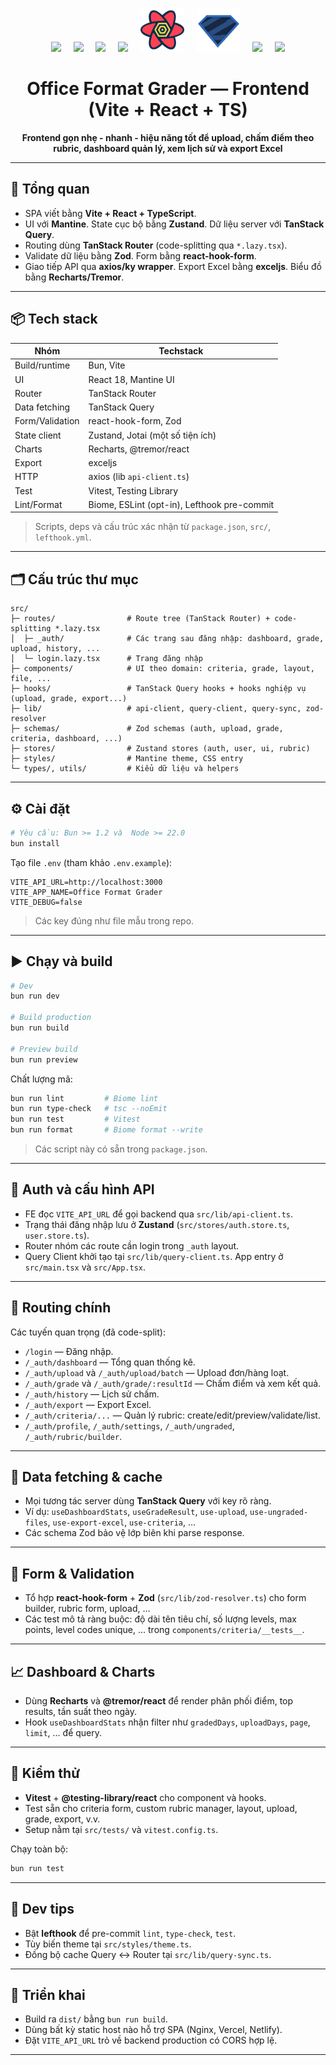 <p align="center">
  <img src="https://bun.sh/logo.svg" height="70" />
  &nbsp;&nbsp;&nbsp;
  <img src="https://vitejs.dev/logo.svg" height="70" />
  &nbsp;&nbsp;&nbsp;
  <img src="https://upload.wikimedia.org/wikipedia/commons/a/a7/React-icon.svg" height="70" />
  &nbsp;&nbsp;&nbsp;
  <img src="https://tanstack.com/images/logos/logo-color-100.png" height="70" />
  &nbsp;&nbsp;&nbsp;
  <img src="https://raw.githubusercontent.com/TanStack/query/main/media/emblem-light.svg" height="70" />
  &nbsp;&nbsp;&nbsp;
  <img src="https://raw.githubusercontent.com/colinhacks/zod/master/logo.svg" height="70" />
  &nbsp;&nbsp;&nbsp;
  <img src="https://mantine.dev/favicon.svg" height="70" />
  &nbsp;&nbsp;&nbsp;
  <img src="https://github.com/user-attachments/assets/35943980-4a94-4f31-a5ef-041aaecf279c" height="90" /> 
</p>

<h1 align="center">
  Office Format Grader — Frontend (Vite + React + TS)
</h1>

<p align="center"><strong>Frontend gọn nhẹ - nhanh - hiệu năng tốt để upload, chấm điểm theo rubric, dashboard quản lý, xem lịch sử và export Excel</strong></p>

---

## 🔎 Tổng quan

- SPA viết bằng **Vite + React + TypeScript**.
- UI với **Mantine**. State cục bộ bằng **Zustand**. Dữ liệu server với **TanStack Query**.
- Routing dùng **TanStack Router** (code-splitting qua `*.lazy.tsx`).
- Validate dữ liệu bằng **Zod**. Form bằng **react-hook-form**.
- Giao tiếp API qua **axios/ky wrapper**. Export Excel bằng **exceljs**. Biểu đồ bằng **Recharts/Tremor**.

---

## 📦 Tech stack

<div align="center">

| Nhóm | Techstack |
|---|---|
| Build/runtime | Bun, Vite |
| UI | React 18, Mantine UI |
| Router | TanStack Router |
| Data fetching | TanStack Query |
| Form/Validation | react-hook-form, Zod |
| State client | Zustand, Jotai (một số tiện ích) |
| Charts | Recharts, @tremor/react |
| Export | exceljs |
| HTTP | axios (lib `api-client.ts`) |
| Test | Vitest, Testing Library |
| Lint/Format | Biome, ESLint (opt-in), Lefthook pre-commit |

</div>

> Scripts, deps và cấu trúc xác nhận từ `package.json`, `src/`, `lefthook.yml`.

---


## 🗂️ Cấu trúc thư mục

```text
src/
├─ routes/                # Route tree (TanStack Router) + code-splitting *.lazy.tsx
│  ├─ _auth/              # Các trang sau đăng nhập: dashboard, grade, upload, history, ...
│  └─ login.lazy.tsx      # Trang đăng nhập
├─ components/            # UI theo domain: criteria, grade, layout, file, ...
├─ hooks/                 # TanStack Query hooks + hooks nghiệp vụ (upload, grade, export...)
├─ lib/                   # api-client, query-client, query-sync, zod-resolver
├─ schemas/               # Zod schemas (auth, upload, grade, criteria, dashboard, ...)
├─ stores/                # Zustand stores (auth, user, ui, rubric)
├─ styles/                # Mantine theme, CSS entry
└─ types/, utils/         # Kiểu dữ liệu và helpers
```
---

## ⚙️ Cài đặt

```bash
# Yêu cầu: Bun >= 1.2 và  Node >= 22.0
bun install
````

Tạo file `.env` (tham khảo `.env.example`):

```env
VITE_API_URL=http://localhost:3000
VITE_APP_NAME=Office Format Grader
VITE_DEBUG=false
```

> Các key đúng như file mẫu trong repo.&#x20;

---

## ▶️ Chạy và build

```bash
# Dev
bun run dev

# Build production
bun run build

# Preview build
bun run preview
```

Chất lượng mã:

```bash
bun run lint         # Biome lint
bun run type-check   # tsc --noEmit
bun run test         # Vitest
bun run format       # Biome format --write
```

> Các script này có sẵn trong `package.json`.&#x20;

---


## 🔐 Auth và cấu hình API

* FE đọc `VITE_API_URL` để gọi backend qua `src/lib/api-client.ts`.
* Trạng thái đăng nhập lưu ở **Zustand** (`src/stores/auth.store.ts`, `user.store.ts`).
* Router nhóm các route cần login trong `_auth` layout.
* Query Client khởi tạo tại `src/lib/query-client.ts`. App entry ở `src/main.tsx` và `src/App.tsx`.&#x20;

---

## 🧭 Routing chính

Các tuyến quan trọng (đã code-split):

* `/login` — Đăng nhập.
* `/_auth/dashboard` — Tổng quan thống kê.
* `/_auth/upload` và `/_auth/upload/batch` — Upload đơn/hàng loạt.
* `/_auth/grade` và `/_auth/grade/:resultId` — Chấm điểm và xem kết quả.
* `/_auth/history` — Lịch sử chấm.
* `/_auth/export` — Export Excel.
* `/_auth/criteria/...` — Quản lý rubric: create/edit/preview/validate/list.
* `/_auth/profile`, `/_auth/settings`, `/_auth/ungraded`, `/_auth/rubric/builder`.&#x20;

---

## 🔌 Data fetching & cache

* Mọi tương tác server dùng **TanStack Query** với key rõ ràng.
* Ví dụ: `useDashboardStats`, `useGradeResult`, `use-upload`, `use-ungraded-files`, `use-export-excel`, `use-criteria`, …
* Các schema Zod bảo vệ lớp biên khi parse response.&#x20;

---

## 🧩 Form & Validation

* Tổ hợp **react-hook-form** + **Zod** (`src/lib/zod-resolver.ts`) cho form builder, rubric form, upload, …
* Các test mô tả ràng buộc: độ dài tên tiêu chí, số lượng levels, max points, level codes unique, … trong `components/criteria/__tests__`.&#x20;

---

## 📈 Dashboard & Charts

* Dùng **Recharts** và **@tremor/react** để render phân phối điểm, top results, tần suất theo ngày.
* Hook `useDashboardStats` nhận filter như `gradedDays`, `uploadDays`, `page`, `limit`, … để query.&#x20;

---

## 🧪 Kiểm thử

* **Vitest** + **@testing-library/react** cho component và hooks.
* Test sẵn cho criteria form, custom rubric manager, layout, upload, grade, export, v.v.
* Setup nằm tại `src/tests/` và `vitest.config.ts`.&#x20;

Chạy toàn bộ:

```bash
bun run test
```

---

## 🧰 Dev tips

* Bật **lefthook** để pre-commit `lint`, `type-check`, `test`.&#x20;
* Tùy biến theme tại `src/styles/theme.ts`.
* Đồng bộ cache Query ↔ Router tại `src/lib/query-sync.ts`.&#x20;

---

## 🚀 Triển khai

* Build ra `dist/` bằng `bun run build`.
* Dùng bất kỳ static host nào hỗ trợ SPA (Nginx, Vercel, Netlify).
* Đặt `VITE_API_URL` trỏ về backend production có CORS hợp lệ.

---

